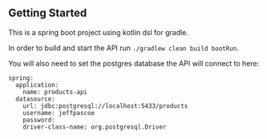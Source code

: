 ## Getting Started

This is a spring boot project using kotlin dsl for gradle. 

In order to build and start the API run `./gradlew clean build bootRun`.

You will also need to set the postgres database the API will connect to here:
```declarative
spring:
  application:
    name: products-api
  datasource:
    url: jdbc:postgresql://localhost:5433/products
    username: jeffpascoe
    password:
    driver-class-name: org.postgresql.Driver
```
